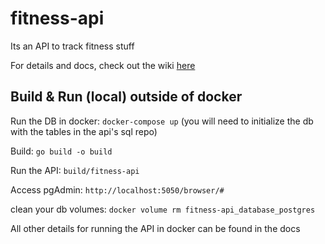 # fitness-api
Its an API to track fitness stuff

For details and docs, check out the wiki [here](https://github.com/Coutlaw/fitness-api/wiki)


## Build & Run (local) outside of docker

Run the DB in docker: `docker-compose up` (you will need to initialize the db with the tables in the api's sql repo)

Build: `go build -o build`

Run the API: `build/fitness-api`

Access pgAdmin: `http://localhost:5050/browser/#`

clean your db volumes: `docker volume rm fitness-api_database_postgres`

All other details for running the API in docker can be found in the docs
